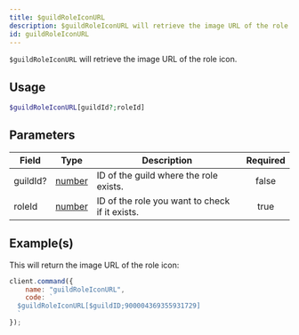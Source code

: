 ```yaml
---
title: $guildRoleIconURL
description: $guildRoleIconURL will retrieve the image URL of the role icon.
id: guildRoleIconURL
---
```


`$guildRoleIconURL` will retrieve the image URL of the role icon.

## Usage

```php
$guildRoleIconURL[guildId?;roleId]
```

## Parameters

| Field    | Type                                                                                              | Description                                    | Required |
| -------- | ------------------------------------------------------------------------------------------------- | ---------------------------------------------- | :------: |
| guildId? | [number](https://developer.mozilla.org/en-US/docs/Web/JavaScript/Reference/Global_Objects/Number) | ID of the guild where the role exists.         |  false   |
| roleId   | [number](https://developer.mozilla.org/en-US/docs/Web/JavaScript/Reference/Global_Objects/Number) | ID of the role you want to check if it exists. |   true   |

## Example(s)

This will return the image URL of the role icon:

```javascript
client.command({
    name: "guildRoleIconURL",
    code: `
  $guildRoleIconURL[$guildID;900004369355931729]
  `
});
```
